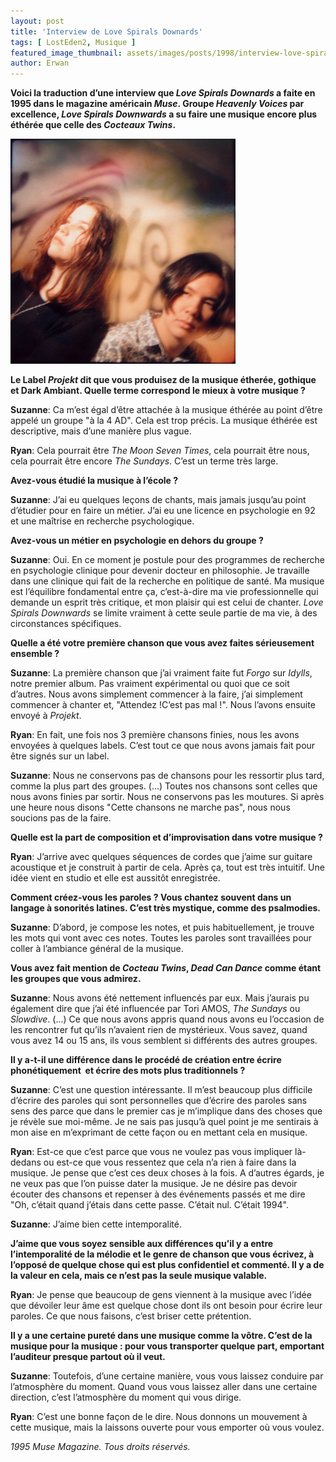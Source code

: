 ```yaml
---
layout: post
title: 'Interview de Love Spirals Downards'
tags: [ LostEden2, Musique ]
featured_image_thumbnail: assets/images/posts/1998/interview-love-spirals-downards.jpg
author: Erwan
---
```


**Voici la traduction d’une interview que *Love Spirals Downards* a faite en 1995 dans le magazine américain *Muse*. Groupe *Heavenly Voices* par excellence, *Love Spirals Downwards* a su faire une musique encore plus éthérée que celle des *Cocteaux Twins*.**

![Dan GIBSON, The Nature of Canada](assets/images/posts/1998/interview-love-spirals-downards.jpg) 

**Le Label *Projekt* dit que vous produisez de la musique étherée, gothique et Dark Ambiant. Quelle terme correspond le mieux à votre musique ?**

**Suzanne**: Ca m’est égal d’être attachée à la musique éthérée au point d’être appelé un groupe "à la 4 AD". Cela est trop précis. La musique éthérée est descriptive, mais d’une manière plus vague.

**Ryan**: Cela pourrait être *The Moon Seven Times*, cela pourrait être nous, cela pourrait être encore *The Sundays*. C’est un terme très large.

**Avez-vous étudié la musique à l’école ?**

**Suzanne**: J’ai eu quelques leçons de chants, mais jamais jusqu’au point d’étudier pour en faire un métier. J’ai eu une licence en psychologie en 92 et une maîtrise en recherche psychologique.

**Avez-vous un métier en psychologie en dehors du groupe ?**

**Suzanne**: Oui. En ce moment je postule pour des programmes de recherche en psychologie clinique pour devenir docteur en philosophie. Je travaille dans une clinique qui fait de la recherche en politique de santé. Ma musique est l’équilibre fondamental entre ça, c’est-à-dire ma vie professionnelle qui demande un esprit très critique, et mon plaisir qui est celui de chanter. *Love Spirals Downwards* se limite vraiment à cette seule partie de ma vie, à des circonstances spécifiques.

**Quelle a été votre première chanson que vous avez faites sérieusement ensemble ?**

**Suzanne**: La première chanson que j’ai vraiment faite fut *Forgo* sur *Idylls*, notre premier album. Pas vraiment expérimental ou quoi que ce soit d’autres. Nous avons simplement commencer à la faire, j’ai simplement commencer à chanter et, "Attendez !C’est pas mal !". Nous l’avons ensuite envoyé à *Projekt*. 

**Ryan**: En fait, une fois nos 3 première chansons finies, nous les avons envoyées à quelques labels. C’est tout ce que nous avons jamais fait pour être signés sur un label. 

**Suzanne**: Nous ne conservons pas de chansons pour les ressortir plus tard, comme la  plus part  des  groupes. (...)  Toutes  nos chansons sont celles que nous avons finies par sortir. Nous ne conservons pas les moutures. Si après une heure nous disons "Cette chansons ne marche pas",  nous nous soucions pas de la faire.

**Quelle est la part de composition et d’improvisation dans votre musique ?**

**Ryan**: J’arrive avec quelques séquences de cordes que j’aime sur guitare acoustique et je construit à partir de cela. Après ça, tout est très intuitif. Une idée vient en studio et elle est aussitôt enregistrée.
   
**Comment créez-vous les paroles ? Vous chantez souvent dans un langage à sonorités latines. C’est très mystique, comme des psalmodies.**

**Suzanne**: D’abord, je compose les notes, et puis habituellement, je trouve les mots qui vont avec ces notes. Toutes les paroles sont travaillées pour coller à l’ambiance général de la musique.

**Vous avez fait mention de *Cocteau Twins*, *Dead Can Dance* comme étant les groupes que vous admirez.**

**Suzanne**: Nous avons été nettement influencés par eux. Mais j’aurais pu également dire que j’ai été influencée par Tori AMOS, *The Sundays* ou *Slowdive*. (...) Ce que nous avons appris quand nous avons eu l’occasion de les rencontrer fut qu’ils n’avaient rien de mystérieux. Vous savez, quand vous avez 14 ou 15 ans, ils vous semblent si différents des autres groupes.

**Il y a-t-il une différence dans le procédé de création entre écrire phonétiquement  et écrire des mots plus traditionnels ?**

**Suzanne**: C’est une question intéressante. Il m’est beaucoup plus difficile d’écrire des paroles qui sont personnelles que d’écrire des paroles sans sens des parce que dans le premier cas je m’implique dans des choses que je révèle sue moi-même. Je ne sais pas jusqu’à quel point je me sentirais à mon aise en m’exprimant de cette façon ou en mettant cela en musique.

**Ryan**: Est-ce que c’est parce que vous ne voulez pas vous impliquer là-dedans ou est-ce que vous ressentez que cela n’a rien à faire dans la musique. Je pense que c’est ces deux choses à la fois. A d’autres égards, je ne veux pas que l’on puisse dater la musique. Je ne désire pas devoir écouter des chansons et repenser à des événements passés et me dire "Oh, c’était quand j’étais dans cette passe. C’était nul. C’était 1994".

**Suzanne**: J’aime bien cette intemporalité.

**J’aime que vous soyez sensible aux différences qu’il y a entre l’intemporalité de la mélodie et le genre de chanson que vous écrivez, à l’opposé de quelque chose qui est plus confidentiel et commenté. Il y a de la valeur en cela, mais ce n’est pas la seule musique valable.**

**Ryan**: Je pense que beaucoup de gens viennent à la musique avec l’idée que dévoiler leur âme est quelque chose dont ils ont besoin pour écrire leur paroles. Ce que nous faisons, c’est briser cette prétention.               

**Il y a une certaine pureté dans une musique comme la vôtre. C’est de la musique pour la musique : pour vous transporter quelque part,  emportant l’auditeur presque partout où il veut.**

**Suzanne**: Toutefois, d’une certaine manière, vous vous laissez conduire par l’atmosphère du moment. Quand vous vous laissez aller dans une certaine direction, c’est l’atmosphère du moment qui vous dirige.   

**Ryan**: C’est une bonne façon de le dire. Nous donnons un mouvement à cette musique, mais la laissons ouverte pour vous emporter où vous voulez.

*1995 Muse Magazine. Tous droits réservés.* 